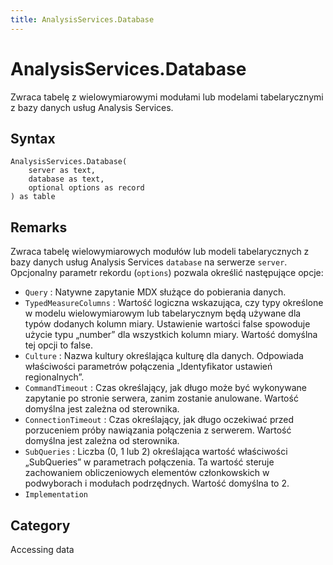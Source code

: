 ```yaml
---
title: AnalysisServices.Database
---
```


# AnalysisServices.Database


Zwraca tabelę z wielowymiarowymi modułami lub modelami tabelarycznymi z bazy danych usług Analysis Services.


## Syntax

```powerquery
AnalysisServices.Database(
    server as text,
    database as text,
    optional options as record
) as table
```


## Remarks

Zwraca tabelę wielowymiarowych modułów lub modeli tabelarycznych z bazy danych usług Analysis Services <code>database</code> na serwerze <code>server</code>. Opcjonalny parametr rekordu (<code>options</code>) pozwala określić następujące opcje:    <ul><li><code>Query</code> : Natywne zapytanie MDX służące do pobierania danych.</li><li><code>TypedMeasureColumns</code> : Wartość logiczna wskazująca, czy typy określone w modelu wielowymiarowym lub tabelarycznym będą używane dla typ&#243;w dodanych kolumn miary. Ustawienie wartości false spowoduje użycie typu „number” dla wszystkich kolumn miary. Wartość domyślna tej opcji to false.</li><li><code>Culture</code> : Nazwa kultury określająca kulturę dla danych. Odpowiada właściwości parametr&#243;w połączenia „Identyfikator ustawień regionalnych”.</li><li><code>CommandTimeout</code> : Czas określający, jak długo może być wykonywane zapytanie po stronie serwera, zanim zostanie anulowane. Wartość domyślna jest zależna od sterownika.</li><li><code>ConnectionTimeout</code> : Czas określający, jak długo oczekiwać przed porzuceniem pr&#243;by nawiązania połączenia z serwerem. Wartość domyślna jest zależna od sterownika.</li><li><code>SubQueries</code> : Liczba (0, 1 lub 2) określająca wartość właściwości „SubQueries” w parametrach połączenia. Ta wartość steruje zachowaniem obliczeniowych element&#243;w członkowskich w podwyborach i modułach podrzędnych. Wartość domyślna to 2.</li><li><code>Implementation</code></li></ul>    



## Category
Accessing data

